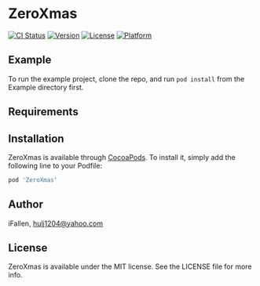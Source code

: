 # ZeroXmas

[![CI Status](https://img.shields.io/travis/iFallen/ZeroXmas.svg?style=flat)](https://travis-ci.org/iFallen/ZeroXmas)
[![Version](https://img.shields.io/cocoapods/v/ZeroXmas.svg?style=flat)](https://cocoapods.org/pods/ZeroXmas)
[![License](https://img.shields.io/cocoapods/l/ZeroXmas.svg?style=flat)](https://cocoapods.org/pods/ZeroXmas)
[![Platform](https://img.shields.io/cocoapods/p/ZeroXmas.svg?style=flat)](https://cocoapods.org/pods/ZeroXmas)

## Example

To run the example project, clone the repo, and run `pod install` from the Example directory first.

## Requirements

## Installation

ZeroXmas is available through [CocoaPods](https://cocoapods.org). To install
it, simply add the following line to your Podfile:

```ruby
pod 'ZeroXmas'
```

## Author

iFallen, hulj1204@yahoo.com

## License

ZeroXmas is available under the MIT license. See the LICENSE file for more info.
